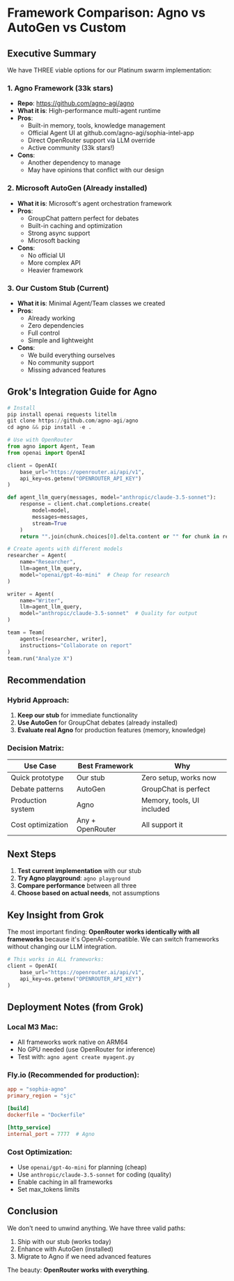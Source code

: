 # Framework Comparison: Agno vs AutoGen vs Custom

## Executive Summary

We have THREE viable options for our Platinum swarm implementation:

### 1. **Agno Framework** (33k stars)
- **Repo**: https://github.com/agno-agi/agno
- **What it is**: High-performance multi-agent runtime
- **Pros**: 
  - Built-in memory, tools, knowledge management
  - Official Agent UI at github.com/agno-agi/sophia-intel-app
  - Direct OpenRouter support via LLM override
  - Active community (33k stars!)
- **Cons**: 
  - Another dependency to manage
  - May have opinions that conflict with our design

### 2. **Microsoft AutoGen** (Already installed)
- **What it is**: Microsoft's agent orchestration framework
- **Pros**:
  - GroupChat pattern perfect for debates
  - Built-in caching and optimization
  - Strong async support
  - Microsoft backing
- **Cons**:
  - No official UI
  - More complex API
  - Heavier framework

### 3. **Our Custom Stub** (Current)
- **What it is**: Minimal Agent/Team classes we created
- **Pros**:
  - Already working
  - Zero dependencies
  - Full control
  - Simple and lightweight
- **Cons**:
  - We build everything ourselves
  - No community support
  - Missing advanced features

## Grok's Integration Guide for Agno

```python
# Install
pip install openai requests litellm
git clone https://github.com/agno-agi/agno
cd agno && pip install -e .

# Use with OpenRouter
from agno import Agent, Team
from openai import OpenAI

client = OpenAI(
    base_url="https://openrouter.ai/api/v1",
    api_key=os.getenv("OPENROUTER_API_KEY")
)

def agent_llm_query(messages, model="anthropic/claude-3.5-sonnet"):
    response = client.chat.completions.create(
        model=model,
        messages=messages,
        stream=True
    )
    return "".join(chunk.choices[0].delta.content or "" for chunk in response)

# Create agents with different models
researcher = Agent(
    name="Researcher", 
    llm=agent_llm_query, 
    model="openai/gpt-4o-mini"  # Cheap for research
)

writer = Agent(
    name="Writer", 
    llm=agent_llm_query, 
    model="anthropic/claude-3.5-sonnet"  # Quality for output
)

team = Team(
    agents=[researcher, writer], 
    instructions="Collaborate on report"
)
team.run("Analyze X")
```

## Recommendation

### Hybrid Approach:
1. **Keep our stub** for immediate functionality
2. **Use AutoGen** for GroupChat debates (already installed)
3. **Evaluate real Agno** for production features (memory, knowledge)

### Decision Matrix:

| Use Case | Best Framework | Why |
|----------|---------------|-----|
| Quick prototype | Our stub | Zero setup, works now |
| Debate patterns | AutoGen | GroupChat is perfect |
| Production system | Agno | Memory, tools, UI included |
| Cost optimization | Any + OpenRouter | All support it |

## Next Steps

1. **Test current implementation** with our stub
2. **Try Agno playground**: `agno playground` 
3. **Compare performance** between all three
4. **Choose based on actual needs**, not assumptions

## Key Insight from Grok

The most important finding: **OpenRouter works identically with all frameworks** because it's OpenAI-compatible. We can switch frameworks without changing our LLM integration.

```python
# This works in ALL frameworks:
client = OpenAI(
    base_url="https://openrouter.ai/api/v1",
    api_key=os.getenv("OPENROUTER_API_KEY")
)
```

## Deployment Notes (from Grok)

### Local M3 Mac:
- All frameworks work native on ARM64
- No GPU needed (use OpenRouter for inference)
- Test with: `agno agent create myagent.py`

### Fly.io (Recommended for production):
```toml
app = "sophia-agno"
primary_region = "sjc"

[build]
dockerfile = "Dockerfile"

[http_service]
internal_port = 7777  # Agno
```

### Cost Optimization:
- Use `openai/gpt-4o-mini` for planning (cheap)
- Use `anthropic/claude-3.5-sonnet` for coding (quality)
- Enable caching in all frameworks
- Set max_tokens limits

## Conclusion

We don't need to unwind anything. We have three valid paths:
1. Ship with our stub (works today)
2. Enhance with AutoGen (installed)
3. Migrate to Agno if we need advanced features

The beauty: **OpenRouter works with everything**.